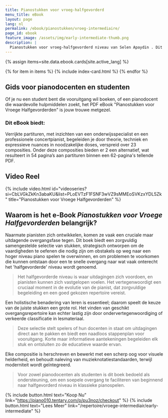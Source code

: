```yaml
---
title: Pianostukken voor vroeg-halfgevorderd
menu_title: eBook
layout: page
lang: nl
permalink: /ebook/pianostukken/vroeg-intermediaire/
page_id: ebook
feature_image: /assets/img/early-intermediate-thumb.png
description: |
  Pianostukken voor vroeg-halfgevorderd niveau van Selen Apaydin . Dit eBook biedt 23 zorgvuldig gekozen composities, perfect voor de overgang van beginner naar halfgevorderd. Elk stuk bevat verrijkte partituren en nuttige aantekeningen. Transformeer je klassieke piano-educatie! 📖 #SelenApaydin #VroegeHalfgevorderden
---
```


{% assign items=site.data.ebook.cards[site.active_lang] %}
<section id="wide-div">
  <section class="hero" id="blog">
    {% for item in items %}
        {% include index-card.html %}
    {% endfor %}
  </section>
</section>

## Gids voor pianodocenten en studenten

Of je nu een student bent die vooruitgang wil boeken, of een pianodocent die waardevolle hulpmiddelen zoekt, het PDF eBook "Pianostukken voor Vroege Halfgevorderden" is jouw trouwe metgezel. 

### Dit eBook biedt:

Verrijkte partituren, met inzichten van een onderwijsspecialist en een professionele concertpianist, begeleiden je door theorie, techniek en expressieve nuances in noodzakelijke doses, verspreid over 23 composities. Onder deze composities bieden er 2 een alternatief, wat resulteert in 54 pagina’s aan partituren binnen een 62-pagina's tellende PDF.

## Video Reel
{% include video.html id="videoseries?si=CbLVGkZkKn3abaKU&amp;list=PLoEVTzF1FSNF3wVZ9sMMEoSVKzxYDL5Zk" title="Pianostukken voor Vroege Halfgevorderden" %}

## Waarom is het e-Book _Pianostukken voor Vroege Halfgevorderden_ belangrijk?

Naarmate pianisten zich ontwikkelen, komen ze vaak een cruciale maar uitdagende overgangsfase tegen. Dit boek biedt een zorgvuldig samengestelde selectie van stukken, strategisch ontworpen om de vaardigheden te oefenen die nodig zijn om obstakels op weg naar een hoger niveau piano spelen te overwinnen, en om problemen te voorkomen die kunnen ontstaan door een te snelle overgang naar wat vaak onterecht het 'halfgevorderde' niveau wordt genoemd.

> Het halfgevorderde niveau is waar uitdagingen zich voordoen, en pianisten kunnen zich vastgelopen voelen. Het vertegenwoordigt een cruciaal moment in de evolutie van de pianist, dat zorgvuldige begeleiding en een goed gekozen repertoire vereist.

Een holistische benadering van leren is essentieel; daarom speelt de keuze van de juiste stukken een grote rol. Het vinden van geschikt overgangsrepertoire kan echter lastig zijn door ondervertegenwoordiging of verkeerde classificatie in lesmateriaal.

> Deze selectie stelt spelers of hun docenten in staat om uitdagingen direct aan te pakken en biedt een naadloos stappenplan voor vooruitgang. Korte maar informatieve aantekeningen begeleiden elk stuk en ontsluiten zo de educatieve waarde ervan.

Elke compositie is herschreven en bewerkt met een scherp oog voor visuele helderheid, en behoudt naleving van muzieknotatiestandaarden, terwijl moderniteit wordt geïntegreerd.

> Voor zowel pianodocenten als studenten is dit boek bedoeld als ondersteuning, om een soepele overgang te faciliteren van beginnend naar halfgevorderd niveau in klassieke pianospelen.

{% include button.html text="Koop Nu" link="https://piano010.tentary.com/p/pu3noz/checkout" %} {% include button.html text="Lees Meer" link="/repertoire/vroege-intermediair/early-intermediate" %}
